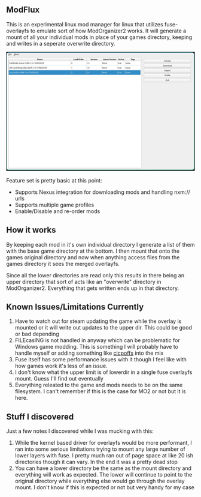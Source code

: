 ModFlux
---
This is an experimental linux mod manager for linux that utilizes fuse-overlayfs to emulate sort of how ModOrganizer2 works. It will generate a mount of all your individual mods in place of
your games directory, keeping and writes in a seperate overwrite directory.

![Screenshot of ModFlux](.github/images/screenshot.png)

Feature set is pretty basic at this point:

- Supports Nexus integration for downloading mods and handling nxm:// urls
- Supports multiple game profiles
- Enable/Disable and re-order mods

## How it works
By keeping each mod in it's own individual directory I generate a list of them with the base game directory at the bottom. I then mount that onto the games original directory and now when anything access files from the games directory it sees the merged overlayfs.

Since all the lower directories are read only this results in there being an upper directory that sort of acts like an "overwrite" directory in  ModOrganizer2. Everything that gets written ends up in that directory.

## Known Issues/Limitations Currently
1. Have to watch out for steam updating the game while the overlay is mounted or it will write out updates to the upper dir. This could be good or bad depending
2. FILEcasING is not handled in anyway which can be problematic for Windows game modding. This is something I will probably have to handle myself or adding something like [cicpoffs](https://github.com/adlerosn/cicpoffs) into the mix
3. Fuse itself has some performance issues with it though I feel like with how games work it's less of an issue. 
4. I don't know what the upper limit is of lowerdir in a single fuse overlayfs mount. Guess I'll find out eventually
5. Everything releated to the game and mods needs to be on the same filesystem. I can't remember if this is the case for MO2 or not but it is here.

## Stuff I discovered
Just a few notes I discovered while I was mucking with this:

1. While the kernel based driver for overlayfs would be more performant, I ran into some serious limitations trying to mount any large number of lower layers with fuse. I pretty much ran out of page space at like 20 ish directories though it can vary. In the end it was a pretty dead stop
2. You can have a lower directory be the same as the mount directory and everything will work as expected. The lower will continue to point to the original directory while everything else would go through the overlay mount. I don't know if this is expected or not but very handy for my case